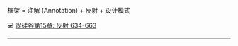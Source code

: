 框架 = 注解 (Annotation) + 反射 + 设计模式

:computer: [尚硅谷第15章: 反射 634-663](https://www.bilibili.com/video/BV1Kb411W75N?p=636&vd_source=c6866d088ad067762877e4b6b23ab9df)

---

